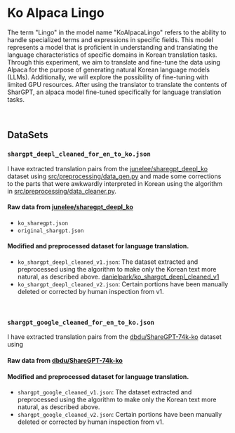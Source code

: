 # Ko Alpaca Lingo
The term "Lingo" in the model name "KoAlpacaLingo" refers to the ability to handle specialized terms and expressions in specific fields. This model represents a model that is proficient in understanding and translating the language characteristics of specific domains in Korean translation tasks.
Through this experiment, we aim to translate and fine-tune the data using Alpaca for the purpose of generating natural Korean language models (LLMs). Additionally, we will explore the possibility of fine-tuning with limited GPU resources.
After using the translator to translate the contents of SharGPT, an alpaca model fine-tuned specifically for language translation tasks.

<br>


## DataSets
### `shargpt_deepl_cleaned_for_en_to_ko.json`

I have extracted translation pairs from the [junelee/sharegpt_deepl_ko](https://huggingface.co/datasets/junelee/sharegpt_deepl_ko) dataset using [src/preprocessing/data_gen.py](https://github.com/dsdanielpark/ko-sharegpt-deepl-alpaca/blob/main/src/preprocessing/data_gen.py) and made some corrections to the parts that were awkwardly interpreted in Korean using the algorithm in [src/preprocessing/data_cleaner.py](https://github.com/dsdanielpark/ko-sharegpt-deepl-alpaca/blob/main/src/preprocessing/data_cleaner.py).

#### Raw data from [junelee/sharegpt_deepl_ko](https://huggingface.co/datasets/junelee/sharegpt_deepl_ko)
- `ko_sharegpt.json`
- `original_shargpt.json`

#### Modified and preprocessed dataset for language translation.
- `ko_shargpt_deepl_cleaned_v1.json`: The dataset extracted and preprocessed using the algorithm to make only the Korean text more natural, as described above. [danielpark/ko_shargpt_deepl_cleaned_v1](https://huggingface.co/datasets/danielpark/ko_shargpt_deepl_cleaned_v1)
- `ko_shargpt_deepl_cleaned_v2.json`: Certain portions have been manually deleted or corrected by human inspection from v1.

<br>

### `shargpt_google_cleaned_for_en_to_ko.json`
I have extracted translation pairs from the [dbdu/ShareGPT-74k-ko](https://huggingface.co/datasets/dbdu/ShareGPT-74k-ko/tree/main) dataset using 


#### Raw data from [dbdu/ShareGPT-74k-ko](https://huggingface.co/datasets/dbdu/ShareGPT-74k-ko/tree/main)


#### Modified and preprocessed dataset for language translation.
- `shargpt_google_cleaned_v1.json`: The dataset extracted and preprocessed using the algorithm to make only the Korean text more natural, as described above.
- `shargpt_google_cleaned_v2.json`: Certain portions have been manually deleted or corrected by human inspection from v1.